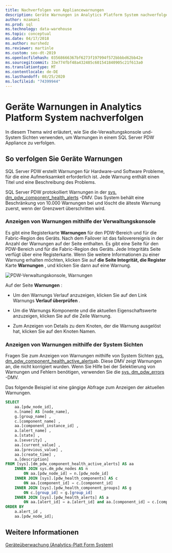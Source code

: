 ```yaml
---
title: Nachverfolgen von Appliancewarnungen
description: Geräte Warnungen in Analytics Platform System nachverfolgen.
author: mzaman1
ms.prod: sql
ms.technology: data-warehouse
ms.topic: conceptual
ms.date: 04/17/2018
ms.author: murshedz
ms.reviewer: martinle
ms.custom: seo-dt-2019
ms.openlocfilehash: 03568666367bf6273f197994f572bbbbd62bb42e
ms.sourcegitcommit: 33e774fbf48a432485c601541840905c21f613a0
ms.translationtype: MT
ms.contentlocale: de-DE
ms.lasthandoff: 08/25/2020
ms.locfileid: "74399944"
---
```

# <a name="track-appliance-alerts-in-analytics-platform-system"></a>Geräte Warnungen in Analytics Platform System nachverfolgen
In diesem Thema wird erläutert, wie Sie die-Verwaltungskonsole und-System Sichten verwenden, um Warnungen in einem SQL Server PDW Appliance zu verfolgen.  
  
## <a name="to-track-appliance-alerts"></a>So verfolgen Sie Geräte Warnungen  
SQL Server PDW erstellt Warnungen für Hardware-und Software Probleme, für die eine Aufmerksamkeit erforderlich ist. Jede Warnung enthält einen Titel und eine Beschreibung des Problems.  
  
SQL Server PDW protokolliert Warnungen in der [sys. dm_pdw_component_health_alerts](../relational-databases/system-dynamic-management-views/sys-dm-pdw-component-health-alerts-transact-sql.md) -DMV. Das System behält eine Beschränkung von 10.000 Warnungen bei und löscht die älteste Warnung zuerst, wenn der Grenzwert überschritten wird.  
  
### <a name="view-alerts-by-using-the-admin-console"></a>Anzeigen von Warnungen mithilfe der Verwaltungskonsole  
Es gibt eine Registerkarte **Warnungen** für den PDW-Bereich und für die Fabric-Region des Geräts. Nach dem Failover ist das failoverereignis in der Anzahl der Warnungen auf der Seite enthalten. Es gibt eine Seite für den PDW-Bereich und für die Fabric-Region des Geräts. Jede Integritäts Seite verfügt über eine Registerkarte. Wenn Sie weitere Informationen zu einer Warnung erhalten möchten, klicken Sie auf **die Seite Integrität, die Register** Karte **Warnungen** , und klicken Sie dann auf eine Warnung.  
  
![PDW-Verwaltungskonsole, Warnungen](./media/track-appliance-alerts/SQL_Server_PDW_AdminConsole_AlertsV2.png "SQL_Server_PDW_AdminConsole_AlertsV2")  
  
Auf der Seite **Warnungen** :  
  
-   Um den Warnungs Verlauf anzuzeigen, klicken Sie auf den Link Warnungs **Verlauf überprüfen** .  
  
-   Um die Warnungs Komponente und die aktuellen Eigenschaftswerte anzuzeigen, klicken Sie auf die Zeile Warnung.  
  
-   Zum Anzeigen von Details zu dem Knoten, der die Warnung ausgelöst hat, klicken Sie auf den Knoten Namen.  
  
### <a name="view-alerts-by-using-the-system-views"></a>Anzeigen von Warnungen mithilfe der System Sichten  
Fragen Sie zum Anzeigen von Warnungen mithilfe von System Sichten [sys. dm_pdw_component_health_active_alerts](../relational-databases/system-dynamic-management-views/sys-dm-pdw-component-health-active-alerts-transact-sql.md)ab. Diese DMV zeigt Warnungen an, die nicht korrigiert wurden. Wenn Sie Hilfe bei der Selektierung von Warnungen und Fehlern benötigen, verwenden Sie die [sys. dm_pdw_errors](../relational-databases/system-dynamic-management-views/sys-dm-pdw-errors-transact-sql.md) -DMV.  
  
Das folgende Beispiel ist eine gängige Abfrage zum Anzeigen der aktuellen Warnungen.  
  
```sql  
SELECT   
    aa.[pdw_node_id],  
    n.[name] AS [node_name],  
    g.[group_name] ,  
    c.[component_name] ,  
    aa.[component_instance_id] ,   
    a.[alert_name] ,  
    a.[state] ,  
    a.[severity] ,  
    aa.[current_value] ,  
    aa.[previous_value] ,  
    aa.[create_time] ,  
    a.[description]   
FROM [sys].[dm_pdw_component_health_active_alerts] AS aa  
    INNER JOIN sys.dm_pdw_nodes AS n   
        ON aa.[pdw_node_id] = n.[pdw_node_id]  
    INNER JOIN [sys].[pdw_health_components] AS c   
        ON aa.[component_id] = c.[component_id]  
    INNER JOIN [sys].[pdw_health_component_groups] AS g   
        ON c.[group_id] = g.[group_id]  
    INNER JOIN [sys].[pdw_health_alerts] AS a   
        ON aa.[alert_id] = a.[alert_id] and aa.[component_id] = c.[component_id]  
ORDER BY  
    a.alert_id ,  
    aa.[pdw_node_id];  
```  
  
## <a name="see-also"></a>Weitere Informationen  
<!-- MISSING LINKS [Common Metadata Query Examples &#40;SQL Server PDW&#41;](../sqlpdw/common-metadata-query-examples-sql-server-pdw.md)  -->
[Geräteüberwachung &#40;Analytics-Platt Form System&#41;](appliance-monitoring.md)  
  
